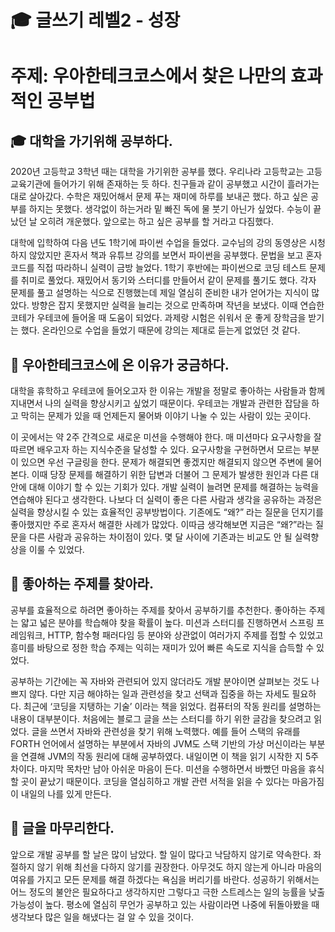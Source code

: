 # 🎓 글쓰기 레벨2 - 성장

# 주제: **우아한테크코스에서 찾은 나만의 효과적인 공부법**

## 🎓 대학을 가기위해 공부하다.

2020년 고등학교 3학년 때는 대학을 가기위한 공부를 했다. 우리나라 고등학교는 고등교육기관에 들어가기 위해 존재하는 듯 하다. 친구들과 같이 공부했고 시간이 흘러가는대로 살아갔다. 수학은 재밌어해서 문제 푸는 재미에 하루를 보내곤 했다. 하고 싶은 공부를 하지는 못했다. 생각없이 하는거라 밑 빠진 독에 물 붓기 아닌가 싶었다. 수능이 끝났던 날 오히려 개운했다. 앞으로는 하고 싶은 공부를 할 거라고 다짐했다.

대학에 입학하여 다음 년도 1학기에 파이썬 수업을 들었다. 교수님의 강의 동영상은 시청하지 않았지만 혼자서 책과 유튜브 강의를 보면서 파이썬을 공부했다. 문법을 보고 혼자 코드를 직접 따라하니 실력이 금방 늘었다. 1학기 후반에는 파이썬으로 코딩 테스트 문제를 취미로 풀었다. 재밌어서 동기와 스터디를 만들어서 같이 문제를 풀기도 했다. 각자 문제를 풀고 설명하는 식으로 진행했는데 제일 열심히 준비한 내가 얻어가는 지식이 많았다. 방향은 잡지 못했지만 실력을 늘리는 것으로 만족하며 작년을 보냈다. 이때 연습한 코테가 우테코에 들어올 때 도움이 되었다. 과제랑 시험은 쉬워서 운 좋게 장학금을 받기는 했다. 온라인으로 수업을 들었기 때문에 강의는 제대로 듣는게 없었던 것 같다.

## 🦁 우아한테크코스에 온 이유가 궁금하다.

대학을 휴학하고 우테코에 들어오고자 한 이유는 개발을 정말로 좋아하는 사람들과 함께 지내면서 나의 실력을 향상시키고 싶었기 때문이다. 우테코는 개발과 관련한 잡담을 하고 막히는 문제가 있을 때 언제든지 물어봐 이야기 나눌 수 있는 사람이 있는 곳이다.

이 곳에서는 약 2주 간격으로 새로운 미션을 수행해야 한다. 매 미션마다 요구사항을 잘 따르면 배우고자 하는 지식수준을 달성할 수 있다. 요구사항을 구현하면서 모르는 부분이 있으면 우선 구글링을 한다. 문제가 해결되면 좋겠지만 해결되지 않으면 주변에 물어본다. 이때 당장 문제를 해결하기 위한 답변과 더불어 그 문제가 발생한 원인과 다른 대안에 대해 이야기 할 수 있는 기회가 있다. 개발 실력이 늘려면 문제를 해결하는 능력을 연습해야 된다고 생각한다. 나보다 더 실력이 좋은 다른 사람과 생각을 공유하는 과정은 실력을 향상시킬 수 있는 효율적인 공부방법이다. 기존에도 “왜?” 라는 질문을 던지기를 좋아했지만 주로 혼자서 해결한 사례가 많았다. 이따금 생각해보면 지금은 “왜?”라는 질문을 다른 사람과 공유하는 차이점이 있다. 몇 달 사이에 기존과는 비교도 안 될 실력향상을 이룰 수 있었다.

## 🌱 좋아하는 주제를 찾아라.

공부를 효율적으로 하려면 좋아하는 주제를 찾아서 공부하기를 추천한다. 좋아하는 주제는 얇고 넓은 분야를 학습해야 찾을 확률이 높다. 미션과 스터디를 진행하면서 스프링 프레임워크, HTTP, 함수형 패러다임 등 분야와 상관없이 여러가지 주제를 접할 수 있었고 흥미를 바탕으로 정한 학습 주제는 익히는 재미가 있어 빠른 속도로 지식을 습득할 수 있었다.

공부하는 기간에는 꼭 자바와 관련되어 있지 않더라도 개발 분야이면 살펴보는 것도 나쁘지 않다. 다만 지금 해야하는 일과 관련성을 찾고 선택과 집중을 하는 자세도 필요하다. 최근에 ‘코딩을 지탱하는 기술’ 이라는 책을 읽었다. 컴퓨터의 작동 원리를 설명하는 내용이 대부분이다. 처음에는 블로그 글을 쓰는 스터디를 하기 위한 글감을 찾으려고 읽었다. 글을 쓰면서 자바와 관련성을 찾기 위해 노력했다. 예를 들어 스택의 유래를 FORTH 언어에서 설명하는 부분에서 자바의 JVM도 스택 기반의 가상 머신이라는 부분을 연결해 JVM의 작동 원리에 대해 공부하였다. 내일이면 이 책을 읽기 시작한 지 5주차이다. 마지막 목차만 남아 아쉬운 마음이 든다. 미션을 수행하면서 바빴던 마음을 휴식할 곳이 끝났기 때문이다. 코딩을 열심히하고 개발 관련 서적을 읽을 수 있다는 마음가짐이 내일의 나를 있게 만든다.

## 🥇 글을 마무리한다.

앞으로 개발 공부를 할 날은 많이 남았다. 할 일이 많다고 낙담하지 않기로 약속한다. 좌절하지 않기 위해 최선을 다하지 않기를 권장한다. 아무것도 하지 않는게 아니라 마음의 여유를 가지고 모든 문제를 해결 하겠다는 욕심을 버리기를 바란다. 성공하기 위해서는 어느 정도의 불안은 필요하다고 생각하지만 그렇다고 극한 스트레스는 일의 능률을 낮출 가능성이 높다. 평소에 열심히 무언가 공부하고 있는 사람이라면 나중에 뒤돌아봤을 때 생각보다 많은 일을 해냈다는 걸 알 수 있을 것이다.
